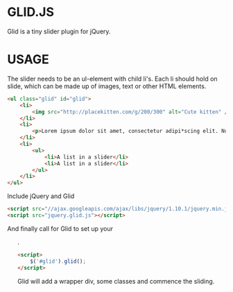 GLID.JS
=======

Glid is a tiny slider plugin for jQuery.

# USAGE
The slider needs to be an ul-element with child li's. Each li should hold on slide, which can be made up of images, text or other HTML elements.

```html
<ul class="glid" id="glid">
	<li>
		<img src="http://placekitten.com/g/200/300" alt="Cute kitten" />
	</li>
	<li>
		<p>Lorem ipsum dolor sit amet, consectetur adipi*scing elit. Nunc in purus eni*m, eget posuere urna. Donec pharetra mollis enim, et vehicula ante ornare ut. Pellentesque hendrerit consectetur eros ut posuere. Praesent risus mauris, venenatis volutpat pellentesque interdum, auctor a ante. </p>
	</li>
	<li>
		<ul>
			<li>A list in a slider</li>
			<li>A list in a slider</li>
		</ul>
	</li>
</ul>
```

Include jQuery and Glid

```html
<script src="//ajax.googleapis.com/ajax/libs/jquery/1.10.1/jquery.min.js"></script>
<script src="jquery.glid.js"></script>
```

And finally call for Glid to set up your <ul>.

```html
<script>
	$('#glid').glid();
</script>
```

Glid will add a wrapper div, some classes and commence the sliding.